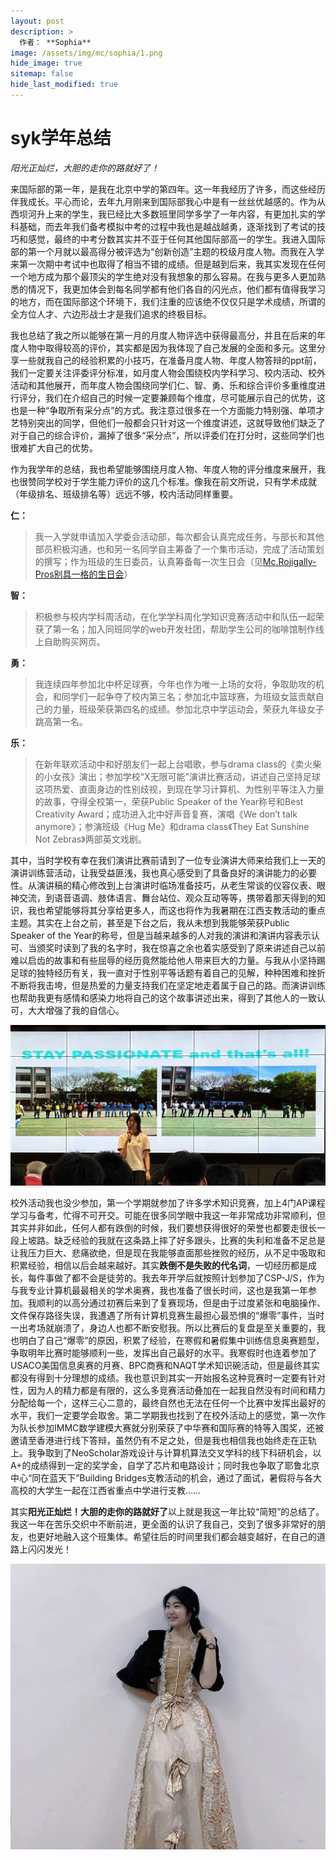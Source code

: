 ```yaml
---
layout: post
description: >
  作者： **Sophia**
image: /assets/img/mc/sophia/1.png
hide_image: true
sitemap: false
hide_last_modified: true
---
```


# syk学年总结 

*阳光正灿烂，大胆的走你的路就好了！*

来国际部的第一年，是我在北京中学的第四年。这一年我经历了许多，而这些经历伴我成长。平心而论，去年九月刚来到国际部我心中是有一丝丝优越感的。作为从西坝河升上来的学生，我已经比大多数班里同学多学了一年内容，有更加扎实的学科基础，而去年我们备考模拟中考的过程中我也是越战越勇，逐渐找到了考试的技巧和感觉，最终的中考分数其实并不亚于任何其他国际部高一的学生。我进入国际部的第一个月就以最高得分被评选为“创新创造”主题的校级月度人物。而我在入学来第一次期中考试中也取得了相当不错的成绩。但是越到后来，我其实发现在任何一个地方成为那个最顶尖的学生绝对没有我想象的那么容易。在我与更多人更加熟悉的情况下，我更加体会到每名同学都有他们各自的闪光点，他们都有值得我学习的地方，而在国际部这个环境下，我们注重的应该绝不仅仅只是学术成绩，所谓的全方位人才、六边形战士才是我们追求的终极目标。

我也总结了我之所以能够在第一月的月度人物评选中获得最高分，并且在后来的年度人物中取得较高的评价，其实都是因为我体现了自己发展的全面和多元。这里分享一些就我自己的经验积累的小技巧，在准备月度人物、年度人物答辩的ppt前，我们一定要关注评委评分标准，如月度人物会围绕校内学科学习、校内活动、校外活动和其他展开，而年度人物会围绕同学们仁、智、勇、乐和综合评价多重维度进行评分，我们在介绍自己的时候一定要兼顾每个维度，尽可能展示自己的优势，这也是一种“争取所有采分点”的方式。我注意过很多在一个方面能力特别强、单项才艺特别突出的同学，但他们一般都会只针对这一个维度讲述，这就导致他们缺乏了对于自己的综合评价，漏掉了很多“采分点”，所以评委们在打分时，这些同学们也很难扩大自己的优势。

作为我学年的总结，我也希望能够围绕月度人物、年度人物的评分维度来展开，我也很赞同学校对于学生能力评价的这几个标准。像我在前文所说，只有学术成就（年级排名、班级排名等）远远不够，校内活动同样重要。

**仁：**
>我一入学就申请加入学委会活动部，每次都会认真完成任务，与部长和其他部员积极沟通，也和另一名同学自主筹备了一个集市活动，完成了活动策划的撰写；作为班级的生日委员，认真筹备每一次生日会（见[Mc.Rojigally-Pros别具一格的生日会](https://xyyuan.fun/mc/2024-07-08-birthday/)）

**智：**
>积极参与校内学科周活动，在化学学科周化学知识竞赛活动中和队伍一起荣获了第一名；加入同班同学的web开发社团，帮助学生公司的咖啡馆制作线上自助购买网页。

**勇：**
>我连续四年参加北中杯足球赛，今年也作为唯一上场的女将，争取助攻的机会，和同学们一起争夺了校内第三名；参加北中篮球赛，为班级女篮贡献自己的力量，班级荣获第四名的成绩。参加北京中学运动会，荣获九年级女子跳高第一名。

**乐：**
>在新年联欢活动中和好朋友们一起上台唱歌，参与drama class的《卖火柴的小女孩》演出；参加学校“X无限可能”演讲比赛活动，讲述自己坚持足球这项热爱、直面身边的性别歧视，到现在学习计算机、为性别平等注入力量的故事，夺得全校第一，荣获Public Speaker of the Year称号和Best Creativity Award；成功进入北中好声音复赛，演唱《We don’t talk anymore》；参演班级《Hug Me》和drama class《They Eat Sunshine Not Zebras》两部英文戏剧。

其中，当时学校有幸在我们演讲比赛前请到了一位专业演讲大师来给我们上一天的演讲训练营活动，让我受益匪浅，我也真心感受到了具备良好的演讲能力的必要性。从演讲稿的精心修改到上台演讲时临场准备技巧，从老生常谈的仪容仪表、眼神交流，到语音语调、肢体语言、舞台站位、观众互动等等，携带着那天得到的知识，我也希望能够将其分享给更多人，而这也将作为我暑期在江西支教活动的重点主题。其实在上台之前，甚至是下台之后，我从未想到我能够荣获Public Speaker of the Year的称号，但是当越来越多的人对我的演讲和演讲内容表示认可、当颁奖时读到了我的名字时，我在惊喜之余也着实感受到了原来讲述自己以前难以启齿的故事和有些屈辱的经历竟然能给他人带来巨大的力量。与我从小坚持踢足球的独特经历有关，我一直对于性别平等话题有着自己的见解，种种困难和挫折不断将我击垮，但是热爱的力量支持我们在坚定地走着属于自己的路。而演讲训练也帮助我更有感情和感染力地将自己的这个故事讲述出来，得到了其他人的一致认可，大大增强了我的自信心。

![](../../assets/img/mc/sophia/3.jpeg) 

校外活动我也没少参加，第一个学期就参加了许多学术知识竞赛，加上4门AP课程学习与备考，忙得不可开交。可能在很多同学眼中我这一年非常成功非常顺利，但其实并非如此，任何人都有跌倒的时候，我们要想获得很好的荣誉也都要走很长一段上坡路。缺乏经验的我就在这条路上摔了好多跟头，比赛的失利和准备不足总是让我压力巨大、悲痛欲绝，但是现在我能够直面那些挫败的经历，从不足中吸取和积累经验，相信以后会越来越好。其实**跌倒不是失败的代名词**，一切经历都是成长，每件事做了都不会是徒劳的。我去年开学后就按照计划参加了CSP-J/S，作为与我专业计算机最最相关的学术奥赛，我也准备了很长时间，这也是我第一年参加。我顺利的以高分通过初赛后来到了复赛现场，但是由于过度紧张和电脑操作、文件保存路径失误，我遭遇了所有计算机竞赛生最担心最恐惧的“爆零”事件，当时一出考场就崩溃了，身边人也都不断安慰我。所以比赛后的复盘是至关重要的，我也明白了自己“爆零”的原因，积累了经验，在寒假和暑假集中训练信息奥赛题型，争取明年比赛时能够顺利一些，发挥出自己最好的水平。我寒假时也连着参加了USACO美国信息奥赛的月赛、BPC商赛和NAQT学术知识碗活动，但是最终其实都没有得到十分理想的成绩。我也意识到其实一开始报名这种竞赛时一定要有针对性，因为人的精力都是有限的，这么多竞赛活动叠加在一起我自然没有时间和精力分配给每一个，这样三心二意的，最终自然也无法在任何一个比赛中发挥出最好的水平，我们一定要学会取舍。第二学期我也找到了在校外活动上的感觉，第一次作为队长参加IMMC数学建模大赛就分别荣获了中华赛和国际赛的特等入围奖，还被邀请至香港进行线下答辩，虽然仍有不足之处，但是我也相信我也始终走在正轨上。我争取到了NeoScholar游戏设计与计算机算法交叉学科的线下科研机会，以A+的成绩得到一定的奖学金，自学了芯片和电路设计；同时我也争取了耶鲁北京中心“同在蓝天下”Building Bridges支教活动的机会，通过了面试，暑假将与各大高校的大学生一起在江西省重点中学进行支教……

其实**阳光正灿烂！大胆的走你的路就好了**以上就是我这一年比较“简短”的总结了。我这一年在苦乐交织中不断前进，更全面的认识了我自己，交到了很多非常好的朋友，也更好地融入这个班集体。希望往后的时间里我们都会越变越好，在自己的道路上闪闪发光！

![](../../assets/img/mc/sophia/2.png) 